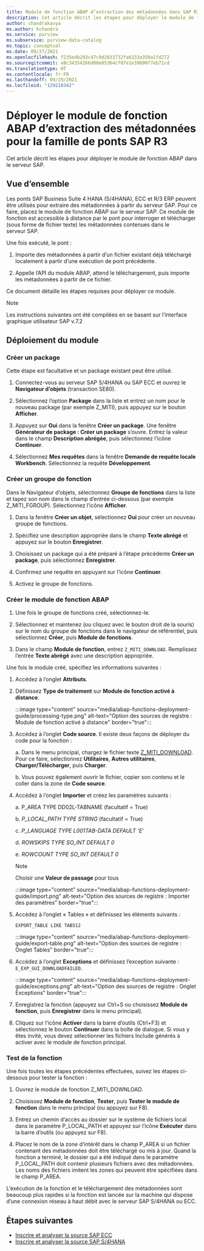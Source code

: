 ```yaml
---
title: Module de fonction ABAP d’extraction des métadonnées dans SAP R3 – Azure Purview
description: Cet article décrit les étapes pour déployer le module de fonction ABAP dans le serveur SAP
author: chandrakavya
ms.author: kchandra
ms.service: purview
ms.subservice: purview-data-catalog
ms.topic: conceptual
ms.date: 09/27/2021
ms.openlocfilehash: f235e4b293c47c9d2833732fa6333a350a1fd272
ms.sourcegitcommit: e8c34354266d00e85364cf07e1e39600f7eb71cd
ms.translationtype: HT
ms.contentlocale: fr-FR
ms.lasthandoff: 09/29/2021
ms.locfileid: "129210342"
---
```

# <a name="deploy-the-metadata-extraction-abap-function-module-for-the-sap-r3-family-of-bridges"></a>Déployer le module de fonction ABAP d’extraction des métadonnées pour la famille de ponts SAP R3

Cet article décrit les étapes pour déployer le module de fonction ABAP dans le serveur SAP.

## <a name="overview"></a>Vue d’ensemble

Les ponts SAP Business Suite 4 HANA (S/4HANA), ECC et R/3 ERP peuvent être utilisés pour extraire des métadonnées à partir du serveur SAP. Pour ce faire, placez le module de fonction ABAP sur le serveur SAP. Ce module de fonction est accessible à distance par le pont pour interroger et télécharger (sous forme de fichier texte) les métadonnées contenues dans le serveur SAP.

Une fois exécuté, le pont :

1. Importe des métadonnées à partir d’un fichier existant déjà téléchargé localement à partir d’une exécution de pont précédente.

2. Appelle l’API du module ABAP, attend le téléchargement, puis importe les métadonnées à partir de ce fichier.

Ce document détaille les étapes requises pour déployer ce module.

> [!Note]
> Les instructions suivantes ont été compilées en se basant sur l’interface graphique utilisateur SAP v.7.2

## <a name="deployment-of-the-module"></a>Déploiement du module

### <a name="create-a-package"></a>Créer un package

Cette étape est facultative et un package existant peut être utilisé.

1. Connectez-vous au serveur SAP S/4HANA ou SAP ECC et ouvrez le **Navigateur d’objets** (transaction SE80).

2. Sélectionnez l’option **Package** dans la liste et entrez un nom pour le nouveau package (par exemple Z\_MITI), puis appuyez sur le bouton **Afficher**.

3. Appuyez sur **Oui** dans la fenêtre **Créer un package**. Une fenêtre **Générateur de package : Créer un package** s’ouvre. Entrez la valeur dans le champ **Description abrégée**, puis sélectionnez l’icône **Continuer**.

4. Sélectionnez **Mes requêtes** dans la fenêtre **Demande de requête locale Workbench**. Sélectionnez la requête **Développement**.

### <a name="create-a-function-group"></a>Créer un groupe de fonction

Dans le Navigateur d’objets, sélectionnez **Groupe de fonctions** dans la liste et tapez son nom dans le champ d’entrée ci-dessous (par exemple Z\_MITI\_FGROUP). Sélectionnez l’icône **Afficher**.

1. Dans la fenêtre **Créer un objet**, sélectionnez **Oui** pour créer un nouveau groupe de fonctions.

2. Spécifiez une description appropriée dans le champ **Texte abrégé** et appuyez sur le bouton **Enregistrer**.

3. Choisissez un package qui a été préparé à l’étape précédente **Créer un package**, puis sélectionnez **Enregistrer**.

4. Confirmez une requête en appuyant sur l’icône **Continuer**.

5. Activez le groupe de fonctions.

### <a name="create-the-abap-function-module"></a>Créer le module de fonction ABAP

1. Une fois le groupe de fonctions créé, sélectionnez-le.

2. Sélectionnez et maintenez (ou cliquez avec le bouton droit de la souris) sur le nom du groupe de fonctions dans le navigateur de référentiel, puis sélectionnez **Créer**, puis **Module de fonctions**.

3. Dans le champ **Module de fonction**, entrez `Z_MITI_DOWNLOAD`. Remplissez l’entrée **Texte abrégé** avec une description appropriée.

Une fois le module créé, spécifiez les informations suivantes :

1. Accédez à l’onglet **Attributs**.

2. Définissez **Type de traitement** sur **Module de fonction activé à distance**.

   :::image type="content" source="media/abap-functions-deployment-guide/processing-type.png" alt-text="Option des sources de registre : Module de fonction activé à distance" border="true":::

3. Accédez à l’onglet **Code source**. Il existe deux façons de déployer du code pour la fonction :

   a. Dans le menu principal, chargez le fichier texte [Z\_MITI\_DOWNLOAD](https://github.com/Azure/Purview-Samples/tree/master/connectors/sap). Pour ce faire, sélectionnez **Utilitaires**, **Autres utilitaires**, **Charger/Télécharger**, puis **Charger**.

   b. Vous pouvez également ouvrir le fichier, copier son contenu et le coller dans la zone de **Code source**.

4. Accédez à l’onglet **Importer** et créez les paramètres suivants :

   a.  P\_AREA TYPE DD02L-TABNAME (facultatif = True)

   b.  *P\_LOCAL\_PATH TYPE STRING* (facultatif = True)

   c.  *P\_LANGUAGE TYPE L001TAB-DATA DEFAULT \'E\'*

   d.  *ROWSKIPS TYPE SO\_INT DEFAULT 0*

   e.  *ROWCOUNT TYPE SO\_INT DEFAULT 0*

   > [!Note]
   > Choisir une **Valeur de passage** pour tous

   :::image type="content" source="media/abap-functions-deployment-guide/import.png" alt-text="Option des sources de registre : Importer des paramètres" border="true":::

5. Accédez à l’onglet « Tables » et définissez les éléments suivants :

   `EXPORT_TABLE LIKE TAB512`

   :::image type="content" source="media/abap-functions-deployment-guide/export-table.png" alt-text="Option des sources de registre : Onglet Tables" border="true":::

6. Accédez à l’onglet **Exceptions** et définissez l’exception suivante : `E_EXP_GUI_DOWNLOADFAILED`.

   :::image type="content" source="media/abap-functions-deployment-guide/exceptions.png" alt-text="Option des sources de registre : Onglet Exceptions" border="true":::

7. Enregistrez la fonction (appuyez sur Ctrl+S ou choisissez **Module de fonction**, puis **Enregistrer** dans le menu principal).

8. Cliquez sur l’icône **Activer** dans la barre d’outils (Ctrl+F3) et sélectionnez le bouton **Continuer** dans la boîte de dialogue. Si vous y êtes invité, vous devez sélectionner les fichiers Include générés à activer avec le module de fonction principal.

### <a name="testing-the-function"></a>Test de la fonction

Une fois toutes les étapes précédentes effectuées, suivez les étapes ci-dessous pour tester la fonction :

1. Ouvrez le module de fonction Z\_MITI\_DOWNLOAD.

2. Choisissez **Module de fonction**, **Tester**, puis **Tester le module de fonction** dans le menu principal (ou appuyez sur F8).

3. Entrez un chemin d’accès au dossier sur le système de fichiers local dans le paramètre P\_LOCAL\_PATH et appuyez sur l’icône **Exécuter** dans la barre d’outils (ou appuyez sur F8).

4. Placez le nom de la zone d’intérêt dans le champ P\_AREA si un fichier contenant des métadonnées doit être téléchargé ou mis à jour. Quand la fonction a terminé, le dossier qui a été indiqué dans le paramètre P\_LOCAL\_PATH doit contenir plusieurs fichiers avec des métadonnées. Les noms des fichiers imitent les zones qui peuvent être spécifiées dans le champ P\_AREA.

L’exécution de la fonction et le téléchargement des métadonnées sont beaucoup plus rapides si la fonction est lancée sur la machine qui dispose d’une connexion réseau à haut débit avec le serveur SAP S/4HANA ou ECC.

## <a name="next-steps"></a>Étapes suivantes

- [Inscrire et analyser la source SAP ECC](register-scan-sapecc-source.md)
- [Inscrire et analyser la source SAP S/4HANA](register-scan-saps4hana-source.md)
